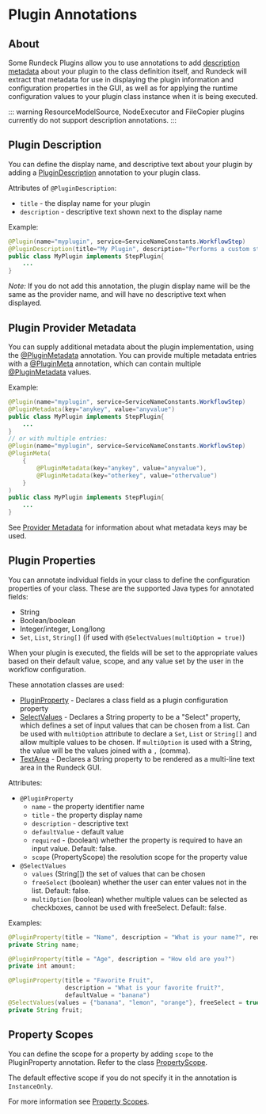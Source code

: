 # Plugin Annotations

## About

Some Rundeck Plugins allow you to use annotations to add
[description metadata](/developer/01-plugin-development.md#plugin-descriptions)
about your plugin to the class
definition itself, and Rundeck will extract that metadata for use in
displaying the plugin information and configuration properties in the GUI, as
well as for applying the runtime configuration values to your plugin class
instance when it is being executed.

::: warning
ResourceModelSource, NodeExecutor and FileCopier plugins currently do not support description annotations.
:::

## Plugin Description

You can define the display name, and descriptive text about your plugin by adding a
[PluginDescription]({{$javaDocBase}}/com/dtolabs/rundeck/plugins/descriptions/PluginDescription.html) annotation to your plugin class.

Attributes of `@PluginDescription`:

- `title` - the display name for your plugin
- `description` - descriptive text shown next to the display name

Example:

```java
@Plugin(name="myplugin", service=ServiceNameConstants.WorkflowStep)
@PluginDescription(title="My Plugin", description="Performs a custom step")
public class MyPlugin implements StepPlugin{
    ...
}
```

_Note:_ If you do not add this annotation, the plugin display name will be the same as the provider name, and will have
no descriptive text when displayed.

## Plugin Provider Metadata

You can supply additional metadata about the plugin implementation, using the
[\@PluginMetadata][] annotation.
You can provide multiple metadata entries with a [\@PluginMeta]({{$javaDocBase}}/com/dtolabs/rundeck/plugins/descriptions/PluginMeta.html)
annotation, which can contain multiple [\@PluginMetadata][] values.

Example:

```java
@Plugin(name="myplugin", service=ServiceNameConstants.WorkflowStep)
@PluginMetadata(key="anykey", value="anyvalue")
public class MyPlugin implements StepPlugin{
    ...
}
// or with multiple entries:
@Plugin(name="myplugin", service=ServiceNameConstants.WorkflowStep)
@PluginMeta(
    {
        @PluginMetadata(key="anykey", value="anyvalue"),
        @PluginMetadata(key="otherkey", value="othervalue")
    }
)
public class MyPlugin implements StepPlugin{
    ...
}
```

See [Provider Metadata](/developer/01-plugin-development.md#provider-metadata-1) for information about what metadata keys may be used.

[\@pluginmetadata]: {{$javaDocBase}}/com/dtolabs/rundeck/plugins/descriptions/PluginMetadata.html

## Plugin Properties

You can annotate individual fields in your class to define the configuration
properties of your class. These are the supported Java types for annotated fields:

- String
- Boolean/boolean
- Integer/integer, Long/long
- `Set`, `List`, `String[]` (if used with `@SelectValues(multiOption = true)`)

When your plugin is executed, the fields will be set to the appropriate values
based on their default value, scope, and any value set by the user in the
workflow configuration.

These annotation classes are used:

- [PluginProperty]({{$javaDocBase}}/com/dtolabs/rundeck/plugins/descriptions/PluginProperty.html) - Declares a class field as a plugin configuration property
- [SelectValues]({{$javaDocBase}}/com/dtolabs/rundeck/plugins/descriptions/SelectValues.html) - Declares a String property to be a "Select" property, which defines a set of input values that can be chosen from a list. Can be used with `multiOption` attribute to declare a `Set`, `List` or `String[]` and allow multiple values to be chosen. If `multiOption` is used with a String, the value will be the values joined with a `,` (comma).
- [TextArea]({{$javaDocBase}}/com/dtolabs/rundeck/plugins/descriptions/TextArea.html) - Declares a String property to be rendered as a multi-line text area in the Rundeck GUI.

Attributes:

- `@PluginProperty`
  - `name` - the property identifier name
  - `title` - the property display name
  - `description` - descriptive text
  - `defaultValue` - default value
  - `required` - (boolean) whether the property is required to have an input value. Default: false.
  - `scope` (PropertyScope) the resolution scope for the property value
- `@SelectValues`
  - `values` (String[]) the set of values that can be chosen
  - `freeSelect` (boolean) whether the user can enter values not in the list. Default: false.
  - `multiOption` (boolean) whether multiple values can be selected as checkboxes, cannot be used with freeSelect. Default: false.

Examples:

```java
@PluginProperty(title = "Name", description = "What is your name?", required = true)
private String name;

@PluginProperty(title = "Age", description = "How old are you?")
private int amount;

@PluginProperty(title = "Favorite Fruit",
                description = "What is your favorite fruit?",
                defaultValue = "banana")
@SelectValues(values = {"banana", "lemon", "orange"}, freeSelect = true)
private String fruit;
```

## Property Scopes

You can define the scope for a property by adding `scope` to the PluginProperty annotation. Refer to the class [PropertyScope]({{$javaDocBase}}/com/dtolabs/rundeck/core/plugins/configuration/PropertyScope.html).

The default effective scope if you do not specify it in the annotation is `InstanceOnly`.

For more information see [Property Scopes](/developer/01-plugin-development.md#property-scopes).
